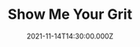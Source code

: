 ---
video:
  type: vimeo
  id: 645865225
speaker:
  permalink: bart-wilkins
  name: Bart Wilkins
title: Show Me Your Grit
image: https://i.imgur.com/e3LLl94.png
date: 2021-11-14T14:30:00.000Z
---